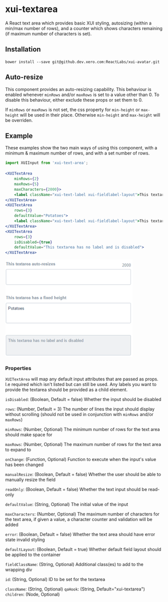 # xui-textarea

A React text area which provides basic XUI styling, autosizing (within a min/max number of rows), and a counter which shows characters remaining (if maximum number of characters is set).

## Installation
`bower install --save git@github.dev.xero.com:ReactLabs/xui-avatar.git`

## Auto-resize
This component provides an auto-resizing capability. This behaviour is enabled whenever `minRows` and/or `maxRows` is set to a value other than 0. To disable this behaviour, either exclude these props or set them to 0. 

If `minRows` or `maxRows` is not set, the css property for `min-height` or `max-height` will be used in their place. Otherwise `min-height` and `max-height` will be overriden.

## Example
These examples show the two main ways of using this component, with a minimum & maximum number of rows, and with a set number of rows.

```jsx
import XUIInput from 'xui-text-area';

<XUITextArea 
	minRows={2}
	maxRows={5}
	maxCharacters={2000}>
	<label className="xui-text-label xui-fieldlabel-layout">This textarea auto-resizes</label>
</XUITextArea>
<XUITextArea 
	rows={3}
	defaultValue="Potatoes">
	<label className="xui-text-label xui-fieldlabel-layout">This textarea has a fixed height</label>
</XUITextArea>
<XUITextArea 
	rows={3}
	isDisabled={true}
	defaultValue="This textarea has no label and is disabled">
</XUITextArea>
```
![examples](/examples/examples.png)


### Properties
`XUITextArea` will map any default input attributes that are passed as props. I.e required which isn't listed but can still be used. Any labels you want to provide the textarea should be provided as a child element.


`isDisabled`: (Boolean, Default = false) Whether the input should be disabled 

`rows`: (Number, Default = 3) The number of lines the input should display without scrolling (should not be used in conjunction with `minRows` and/or `maxRows`)

`minRows`: (Number, Optional) The minimum number of rows for the text area should make space for

`maxRows`: (Number, Optional) The maximum number of rows for the text area to expand to

`onChange`: (Function, Optional) Function to execute when the input's value has been changed

`manualResize`: (Boolean, Default = false) Whether the user should be able to manually resize the field

`readOnly`: (Boolean, Default = false) Whether the text input should be read-only

`defaultValue`: (String, Optional) The initial value of the input

`maxCharacters`: (Number, Optional) The maximum number of characters for the text area, if given a value, a character counter and validation will be added

`error`: (Boolean, Default = false) Whether the text area should have error state invalid styling

`defaultLayout`: (Boolean, Default = true) Whether default field layout should be applied to the container

`fieldClassName`: (String, Optional) Additional class(es) to add to the wrapping div

`id`: (String, Optional) ID to be set for the textarea

`className`: (String, Optional)
`qaHook`: (String, Default="xui-textarea")
`children`: (Node, Optional)
